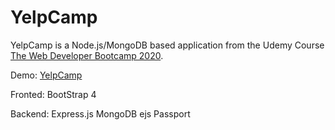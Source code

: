 # YelpCamp

YelpCamp is a Node.js/MongoDB based application from the Udemy Course [The Web Developer Bootcamp 2020](https://www.udemy.com/course/the-web-developer-bootcamp/).

Demo: [YelpCamp](https://arcane-ridge-31246.herokuapp.com/)

Fronted:
BootStrap 4

Backend:
Express.js
MongoDB
ejs
Passport
